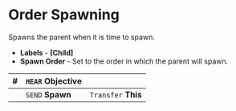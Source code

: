 # Order Spawning

Spawns the parent when it is time to spawn.

 - **Labels** - **[Child]**
 - **Spawn Order** - Set to the order in which the parent will spawn.

| #| `HEAR` **Objective**||
| ---| ---| ---|
|| `SEND` **Spawn**| `Transfer` **This**|
